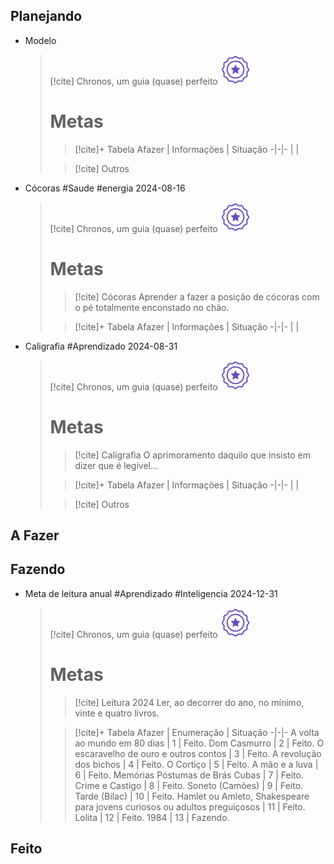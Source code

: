 ## Planejando
- Modelo  
  > [!cite] Chronos, um guia (quase) perfeito
  > ![image](.attachments/82ae44a5a3265e69e717c2f342cb1a202786882c.svg) 
  > # Metas
  > >  [!cite]+ Tabela
  > >  Afazer | Informações | Situação
  > > -|-|-
  > > | |
  > 
  > > [!cite] Outros
- Cócoras #Saude #energia 2024-08-16  
  > [!cite] Chronos, um guia (quase) perfeito
  > ![image](.attachments/82ae44a5a3265e69e717c2f342cb1a202786882c.svg) 
  > # Metas
  > > [!cite] Cócoras
  > > Aprender a fazer a posição de cócoras com o pé totalmente enconstado no chão.
  > 
  > >  [!cite]+ Tabela
  > >  Afazer | Informações | Situação
  > > -|-|-
  > > | |
- Caligrafia #Aprendizado 2024-08-31  
  > [!cite] Chronos, um guia (quase) perfeito
  > ![image](.attachments/82ae44a5a3265e69e717c2f342cb1a202786882c.svg) 
  > # Metas
  > > [!cite] Caligrafia
  > > O aprimoramento daquilo que insisto em dizer que é legível...
  > 
  > >  [!cite]+ Tabela
  > >  Afazer | Informações | Situação
  > > -|-|-
  > > | |
  > 
  > > [!cite] Outros

## A Fazer

## Fazendo
- Meta de leitura anual #Aprendizado #Inteligencia 2024-12-31  
  > [!cite] Chronos, um guia (quase) perfeito
  > ![image](.attachments/82ae44a5a3265e69e717c2f342cb1a202786882c.svg) 
  > # Metas
  > > [!cite] Leitura 2024
  > > Ler, ao decorrer do ano, no mínimo, vinte e quatro livros.
  > 
  > >  [!cite]+ Tabela
  > >  Afazer | Enumeração | Situação
  > > -|-|-
  > > A volta ao mundo em 80 dias | 1 | Feito.
  > > Dom Casmurro | 2 | Feito.
  > > O escaravelho de ouro e outros contos | 3 | Feito.
  > > A revolução dos bichos | 4 | Feito.
  > > O Cortiço | 5 | Feito.
  > > A mão e a luva | 6 | Feito.
  > > Memórias Póstumas de Brás Cubas | 7 | Feito.
  > > Crime e Castigo | 8 | Feito.
  > > Soneto (Camões) | 9 | Feito.
  > > Tarde (Bilac) | 10 | Feito.
  > > Hamlet ou Amleto, Shakespeare para jovens curiosos ou adultos preguiçosos | 11 | Feito.
  > > Lolita | 12 | Feito.
  > > 1984 | 13 | Fazendo.
  > > 
  > 

## Feito